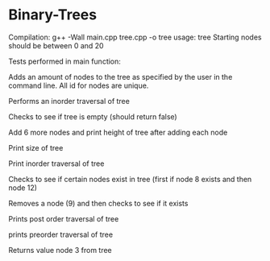 # Binary-Trees

Compilation: g++  -Wall main.cpp tree.cpp -o tree
usage: tree <amount of starting nodes>
  Starting nodes should be between 0 and 20

Tests performed in main function:

Adds an amount of nodes to the tree as specified by the user in the command line. All id for nodes are unique.

Performs an inorder traversal of tree

Checks to see if tree is empty (should return false)

Add 6 more nodes and print height of tree after adding each node

Print size of tree

Print inorder traversal of tree

Checks to see if certain nodes exist in tree (first if node 8 exists and then node 12)

Removes a node (9) and then checks to see if it exists

Prints post order traversal of tree

prints preorder traversal of tree

Returns value node 3 from tree
